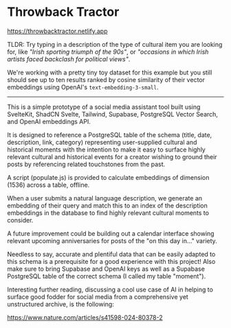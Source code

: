 # Throwback Tractor

https://throwbacktractor.netlify.app

TLDR: Try typing in a description of the type of cultural item you are looking for, like *"Irish sporting triumph of the 90s"*, or *"occasions in which Irish artists faced backclash for political views"*.

We're working with a pretty tiny toy dataset for this example but you still should see up to ten results ranked by cosine similarity of their vector embeddings using OpenAI's `text-embedding-3-small`.

----------

This is a simple prototype of a social media assistant tool built using SvelteKit, ShadCN Svelte, Tailwind, Supabase, PostgreSQL Vector Search, and OpenAI embeddings API.

It is designed to reference a PostgreSQL table of the schema (title, date, description, link, category) representing user-supplied cultural and historical moments with the intention to make it easy to surface highly relevant cultural and historical events for a creator wishing to ground their posts by referencing related touchstones from the past.

A script (populate.js) is provided to calculate embeddings of dimension (1536) across a table, offline.

When a user submits a natural language description, we generate an embedding of their query and match this to an index of the description embeddings in the database to find highly relevant cultural moments to consider.

A future improvement could be building out a calendar interface showing relevant upcoming anniversaries for posts of the "on this day in..." variety.

Needless to say, accurate and plentiful data that can be easily adapted to this schema is a prerequisite for a good experience with this project! Also make sure to bring Supabase and OpenAI keys as well as a Supabase PostgreSQL table of the correct schema (I called my table "moment").

Interesting further reading, discussing a cool use case of AI in helping to surface good fodder for social media from a comprehensive yet unstructured archive, is the following:

https://www.nature.com/articles/s41598-024-80378-2
